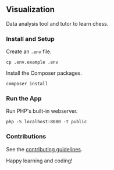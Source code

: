 ## Visualization

Data analysis tool and tutor to learn chess.

### Install and Setup

Create an `.env` file.

```
cp .env.example .env
```

Install the Composer packages.

```
composer install
```

### Run the App

Run PHP's built-in webserver.

```
php -S localhost:8080 -t public
```

### Contributions

See the [contributing guidelines](https://github.com/chesslablab/coach/blob/main/CONTRIBUTING.md).

Happy learning and coding!
